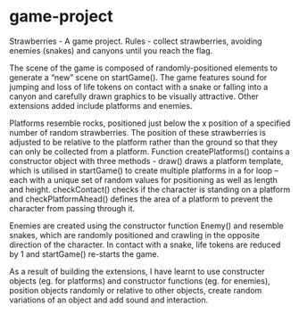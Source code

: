 # game-project
Strawberries - A game project. Rules - collect strawberries, avoiding enemies (snakes) and canyons until you reach the flag.

The scene of the game is composed of randomly-positioned elements to generate a “new” scene on startGame(). The game features sound for jumping and loss of life tokens on contact with a snake or falling into a canyon and carefully drawn graphics to be visually attractive. Other extensions added include platforms and enemies.

Platforms resemble rocks, positioned just below the x position of a specified number of random strawberries. The position of these strawberries is adjusted to be relative to the platform rather than the ground so that they can only be collected from a platform. Function createPlatforms() contains a constructor object with three methods -  draw() draws a platform template, which is utilised in startGame() to create multiple platforms in a for loop – each with a unique set of random values for positioning as well as length and height. checkContact() checks if the character is standing on a platform and checkPlatformAhead() defines the area of a platform to prevent the character from passing through it. 

Enemies are created using the constructor function Enemy() and resemble snakes, which are randomly positioned and crawling in the opposite direction of the character. In contact with a snake, life tokens are reduced by 1 and startGame() re-starts the game. 

As a result of building the extensions, I have learnt to use constructer objects (eg. for platforms) and constructor functions (eg. for enemies), position objects randomly or relative to other objects, create random variations of an object and add sound and interaction.
